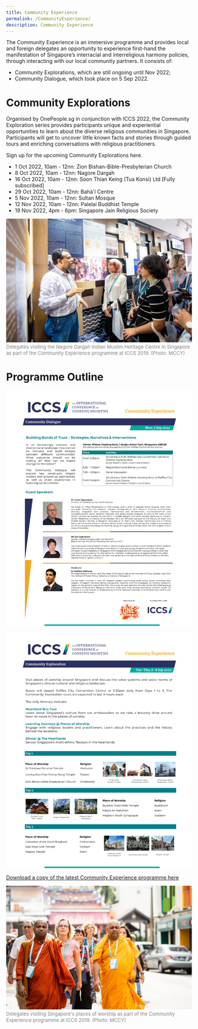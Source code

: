 ```yaml
---
title: Community Experience
permalink: /CommunityExperience/
description: Community Experience
---
```

The Community Experience is an immersive programme and provides local and foreign delegates an opportunity to experience first-hand the manifestation of Singapore’s interracial and interreligious harmony policies, through interacting with our local community partners. It consists of:
* Community Explorations, which are still ongoing until Nov 2022;
* Community Dialogue, which took place on 5 Sep 2022.

# Community Explorations
Organised by OnePeople.sg in conjunction with ICCS 2022, the Community Exploration series provides participants unique and experiential opportunities to learn about the diverse religious communities in Singapore. Participants will get to uncover little known facts and stories through guided tours and enriching conversations with religious practitioners.

Sign up for the upcoming Community Explorations here.
* 1 Oct 2022, 10am - 12nn: Zion Bishan-Bible-Presbyterian Church
* 8 Oct 2022, 10am - 12nn: Nagore Dargah
* 16 Oct 2022, 10am - 12nn: Soon Thian Keing (Tua Konsi) Ltd [Fully subscribed]
* 29 Oct 2022, 10am - 12nn: Bahá'í Centre
* 5 Nov 2022, 10am - 12nn: Sultan Mosque
* 12 Nov 2022, 10am - 12nn: Palelai Buddhist Temple
* 19 Nov 2022, 4pm - 6pm: Singapore Jain Religious Society


![](/images/Community%20Experience/21june2019iccsphotog3-293a.jpg)
<font color = "grey"><font size="-1">Delegates visiting the Nagore Dargah Indian Muslim Heritage Centre in Singapore as part of the Community Experience programme at ICCS 2019. (Photo: MCCY)</font></font>

# Programme Outline
![](/images/Community%20Experience/ICCS%20CD%20programme%20-%20030922.png)

![](/images/Community%20Experience/ICCS%20programme_300822.png)

[Download a copy of the latest Community Experience programme here](/files/Community%20Experience/ICCS%20Community%20Experience%20programme%20-%20030922.pdf)

![](/images/Community%20Experience/21june2019iccsphotog3-225.jpg)
<font color = "grey"><font size="-1">Delegates visiting Singapore's places of worship as part of the Community Experience programme at ICCS 2019. (Photo: MCCY)</font></font>